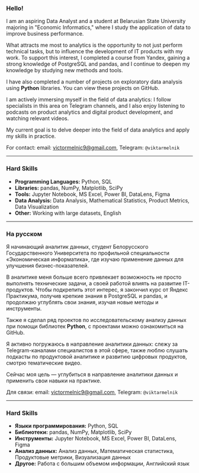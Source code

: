 ### Hello!

I am an aspiring Data Analyst and a student at Belarusian State University majoring in "Economic Informatics," where I study the application of data to improve business performance.

What attracts me most to analytics is the opportunity to not just perform technical tasks, but to influence the development of IT products with my work. To support this interest, I completed a course from Yandex, gaining a strong knowledge of PostgreSQL and pandas, and I continue to deepen my knowledge by studying new methods and tools.

I have also completed a number of projects on exploratory data analysis using **Python** libraries. You can view these projects on GitHub.

I am actively immersing myself in the field of data analytics: I follow specialists in this area on Telegram channels, and I also enjoy listening to podcasts on product analytics and digital product development, and watching relevant videos.

My current goal is to delve deeper into the field of data analytics and apply my skills in practice.

For contact: email: victormelnic9@gmail.com, Telegram: `@viktarmelnik`

---

### **Hard Skills**

* **Programming Languages:** Python, SQL
* **Libraries:** pandas, NumPy, Matplotlib, SciPy
* **Tools:** Jupyter Notebook, MS Excel, Power BI, DataLens, Figma
* **Data Analysis:** Data Analysis, Mathematical Statistics, Product Metrics, Data Visualization
* **Other:** Working with large datasets, English

---

### На русском

Я начинающий аналитик данных, студент Белорусского Государственного Университета по профильной специальности «Экономическая информатика», где изучаю применение данных для улучшения бизнес-показателей.

В аналитике меня больше всего привлекает возможность не просто выполнять технические задачи, а своей работой влиять на развитие IT-продуктов. Чтобы подкрепить этот интерес, я закончил курс от Яндекс Практикума, получив крепкие знания в PostgreSQL и pandas, и продолжаю углублять свои знания, изучая новые методы и инструменты.

Также я сделал ряд проектов по исследовательскому анализу данных при помощи библиотек **Python**, с проектами можно ознакомиться на GitHub.

Я активно погружаюсь в направление аналитики данных: слежу за Telegram-каналами специалистов в этой сфере, также люблю слушать подкасты по продуктовой аналитике и развитию цифровых продуктов, смотрю тематические видео.

Сейчас моя цель — углубиться в направление аналитики данных и применить свои навыки на практике.

Для связи: email: victormelnic9@gmail.com, Telegram: `@viktarmelnik`

---
### **Hard Skills**

* **Языки программирования:** Python, SQL
* **Библиотеки:** pandas, NumPy, Matplotlib, SciPy
* **Инструменты:** Jupyter Notebook, MS Excel, Power BI, DataLens, Figma
* **Анализ данных:** Анализ данных, Математическая статистика, Продуктовые метрики, Визуализация данных
* **Другое:** Работа с большим объемом информации, Английский язык
